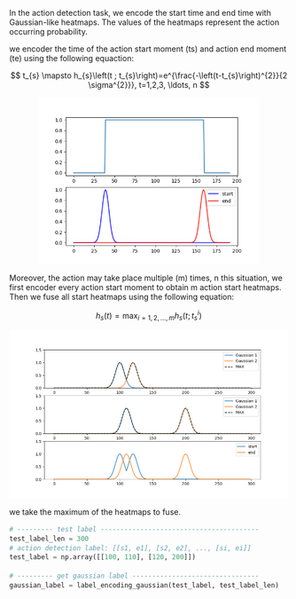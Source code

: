 In the action detection task, we encode the start time and end time with Gaussian-like heatmaps. The values of the heatmaps represent the action occurring probability.

we encoder the time of the action start moment (ts) and action end moment (te) using the following equaction:

$$ t_{s} \mapsto h_{s}\left(t ; t_{s}\right)=e^{\frac{-\left(t-t_{s}\right)^{2}}{2 \sigma^{2}}}, t=1,2,3, \ldots, n $$

<p align="center">
  <img src="gaussian_smooth_label.png" alt="gaussian_smooth_label" width="400" />
</p>

Moreover, the action may take place multiple (m) times, n this situation, we first encoder every action start moment to obtain m action start heatmaps. Then we fuse all start heatmaps using the following equation:

$$ h_{s}(t)=\max_{i=1,2, \ldots, m} h_{s}\left(t ; t_{s}^{i}\right) $$

<p align="center">
<img src="gaussian_label_multi-action_0.png" alt="gaussian_label_multi-action" width="700" />
</p>

we take the maximum of the heatmaps to fuse.

```python
# --------- test label ----------------------------------------
test_label_len = 300
# action detection label: [[s1, e1], [s2, e2], ..., [si, ei]]
test_label = np.array([[100, 110], [120, 200]])

# --------- get gaussian label --------------------------------
gaussian_label = label_encoding_gaussian(test_label, test_label_len)
```





